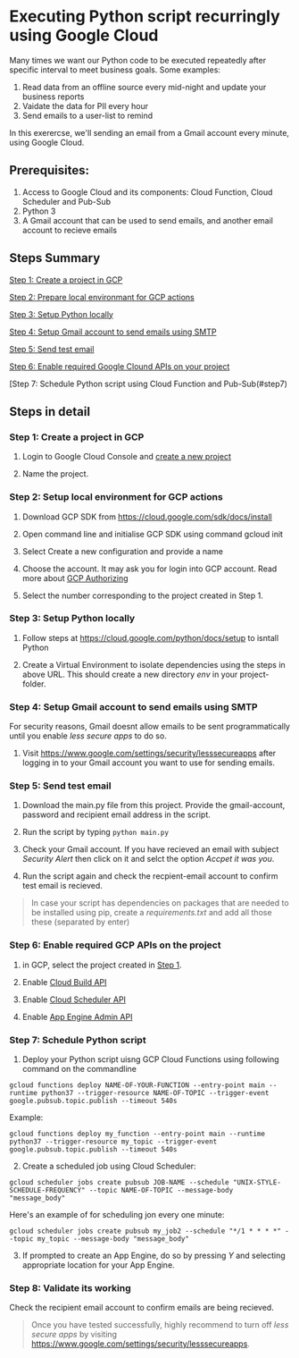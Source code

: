 # Executing Python script recurringly using Google Cloud

Many times we want our Python code to be executed repeatedly after specific interval to meet business goals. Some examples:
1. Read data from an offline source every mid-night and update your business reports
2. Vaidate the data for PII every hour
3. Send emails to a user-list to remind

In this exerercse, we'll sending an email from a Gmail account every minute, using Google Cloud.

## Prerequisites:
1. Access to Google Cloud and its components: Cloud Function, Cloud Scheduler and Pub-Sub
2. Python 3
3. A Gmail account that can be used to send emails, and another email account to recieve emails

## Steps Summary
[Step 1: Create a project in GCP](#step1)

[Step 2: Prepare local environmant for GCP actions](#step2)

[Step 3: Setup Python locally](#step3)

[Step 4: Setup Gmail account to send emails using SMTP](#step4)

[Step 5: Send test email](#step5)

[Step 6: Enable required Google Clound APIs on your project](#step6)

[Step 7: Schedule Python script using Cloud Function and Pub-Sub(#step7)


## Steps in detail

### <a name="step1"></a>Step 1: Create a project in GCP

1. Login to Google Cloud Console and [create a new project](https://console.developers.google.com/projectcreate) 

2. Name the project. 

### <a name="step2"></a>Step 2: Setup local environment for GCP actions

1. Download GCP SDK from https://cloud.google.com/sdk/docs/install

2. Open command line and initialise GCP SDK using command gcloud init

3. Select Create a new configuration and provide a name

4. Choose the account. It may ask you for login into GCP account. Read more about [GCP Authorizing](https://cloud.google.com/sdk/docs/authorizing)

5. Select the number corresponding to the project created in Step 1. 

### <a name="step3"></a>Step 3: Setup Python locally

1. Follow steps at https://cloud.google.com/python/docs/setup to isntall Python

2. Create a Virtual Environment to isolate dependencies using the steps in above URL. This should create a new directory *env* in your project-folder. 

### <a name="step4"></a>Step 4: Setup Gmail account to send emails using SMTP

For security reasons, Gmail doesnt allow emails to be sent programmatically until you enable *less secure apps* to do so.

1.  Visit https://www.google.com/settings/security/lesssecureapps after logging in to your Gmail account you want to use for sending emails.

### <a name="step5"></a>Step 5: Send test email

1. Download the main.py file from this project. Provide the gmail-account, password and recipient email address in the script.

2. Run the script by typing `python main.py`

3. Check your Gmail account. If you have recieved an email with subject *Security Alert* then click on it and selct the option *Accpet it was you*.

4. Run the script again and check the recpient-email account to confirm test email is recieved. 

> In case your script has dependencies on packages that are needed to be installed using pip, create a *requirements.txt* and add all those these (separated by enter)

### <a name="step6"></a> Step 6: Enable required GCP APIs on the project

1. in GCP, select the project created in [Step 1](#step1).

2. Enable [Cloud Build API](https://console.developers.google.com/apis/api/cloudbuild.googleapis.com/overview)

3. Enable [Cloud Scheduler API](https://console.developers.google.com/apis/api/cloudscheduler.googleapis.com/overview)

4. Enable [App Engine Admin API](https://console.developers.google.com/apis/api/appengine.googleapis.com/overview)


### <a name="step7"></a> Step 7: Schedule Python script

1. Deploy your Python script uisng GCP Cloud Functions using following command on the commandline

`gcloud functions deploy NAME-OF-YOUR-FUNCTION --entry-point main --runtime python37 --trigger-resource NAME-OF-TOPIC --trigger-event google.pubsub.topic.publish --timeout 540s`

Example:

`gcloud functions deploy my_function --entry-point main --runtime python37 --trigger-resource my_topic --trigger-event google.pubsub.topic.publish --timeout 540s`

2. Create a scheduled job using Cloud Scheduler:

`gcloud scheduler jobs create pubsub JOB-NAME --schedule "UNIX-STYLE-SCHEDULE-FREQUENCY" --topic NAME-OF-TOPIC --message-body "message_body"`

Here's an example of for scheduling jon every one minute:

`gcloud scheduler jobs create pubsub my_job2 --schedule "*/1 * * * *" --topic my_topic --message-body "message_body"`

3. If prompted to create an App Engine, do so by pressing *Y* and selecting appropriate location for your App Engine.

### <a name="step8"></a> Step 8: Validate its working

Check the recipient email account to confirm emails are being recieved.

> Once you have tested successfully, highly recommend to turn off *less secure apps* by visiting https://www.google.com/settings/security/lesssecureapps. 





